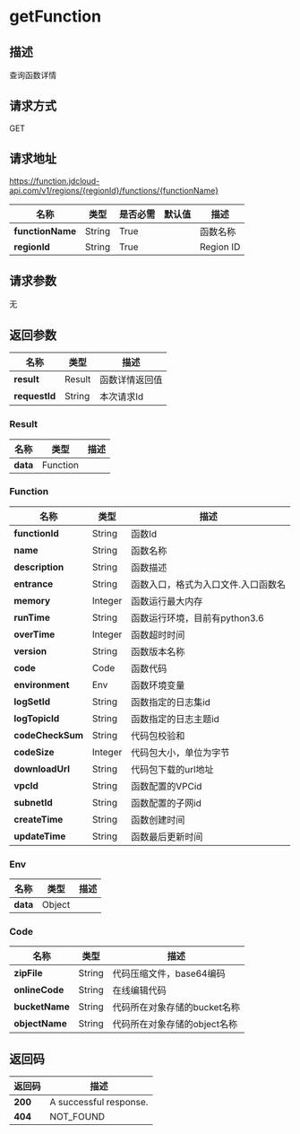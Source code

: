 # getFunction


## 描述
查询函数详情

## 请求方式
GET

## 请求地址
https://function.jdcloud-api.com/v1/regions/{regionId}/functions/{functionName}

|名称|类型|是否必需|默认值|描述|
|---|---|---|---|---|
|**functionName**|String|True| |函数名称|
|**regionId**|String|True| |Region ID|

## 请求参数
无


## 返回参数
|名称|类型|描述|
|---|---|---|
|**result**|Result|函数详情返回值|
|**requestId**|String|本次请求Id|

### Result
|名称|类型|描述|
|---|---|---|
|**data**|Function| |
### Function
|名称|类型|描述|
|---|---|---|
|**functionId**|String|函数Id|
|**name**|String|函数名称|
|**description**|String|函数描述|
|**entrance**|String|函数入口，格式为入口文件.入口函数名|
|**memory**|Integer|函数运行最大内存|
|**runTime**|String|函数运行环境，目前有python3.6|
|**overTime**|Integer|函数超时时间|
|**version**|String|函数版本名称|
|**code**|Code|函数代码|
|**environment**|Env|函数环境变量|
|**logSetId**|String|函数指定的日志集id|
|**logTopicId**|String|函数指定的日志主题id|
|**codeCheckSum**|String|代码包校验和|
|**codeSize**|Integer|代码包大小，单位为字节|
|**downloadUrl**|String|代码包下载的url地址|
|**vpcId**|String|函数配置的VPCid|
|**subnetId**|String|函数配置的子网id|
|**createTime**|String|函数创建时间|
|**updateTime**|String|函数最后更新时间|
### Env
|名称|类型|描述|
|---|---|---|
|**data**|Object| |
### Code
|名称|类型|描述|
|---|---|---|
|**zipFile**|String|代码压缩文件，base64编码|
|**onlineCode**|String|在线编辑代码|
|**bucketName**|String|代码所在对象存储的bucket名称|
|**objectName**|String|代码所在对象存储的object名称|

## 返回码
|返回码|描述|
|---|---|
|**200**|A successful response.|
|**404**|NOT_FOUND|
